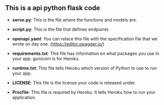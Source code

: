 ## This is a api python flask code


* **serve.py**: This is the file where the functions and models are.

* **script.py**: This is the file that defines endpoints

* **openapi.yaml**: You can relace this file with the specification file that we wrote on day one. (https://editor.swagger.io/)

* **requirements.txt**: This file has information on what packages you use in your app. *gunicorn* is for Heroku.

* **runtime.txt**: This file tells Heroku which version of Python to use to run your app.

* **LICENSE**: This file is the license your code is released under. 

* **Procfile**: This file is required by Heroku. It tells Heroku how to run your application. 
